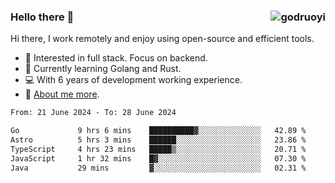 ### Hello there 👋 <img align="right" src="https://github-readme-stats.vercel.app/api?username=godruoyi&show_icons=true" alt="godruoyi" />

Hi there, I work remotely and enjoy using open-source and efficient tools.

- 🔭 Interested in full stack. Focus on backend.
- 🌱 Currently learning Golang and Rust.
- 💻 With 6 years of development working experience.
- 👒 [About me more](https://godruoyi.com/posts/about-godruoyi).



<!--START_SECTION:waka-->

```txt
From: 21 June 2024 - To: 28 June 2024

Go             9 hrs 6 mins    ██████████▓░░░░░░░░░░░░░░   42.89 %
Astro          5 hrs 3 mins    ██████░░░░░░░░░░░░░░░░░░░   23.86 %
TypeScript     4 hrs 23 mins   █████▒░░░░░░░░░░░░░░░░░░░   20.71 %
JavaScript     1 hr 32 mins    █▓░░░░░░░░░░░░░░░░░░░░░░░   07.30 %
Java           29 mins         ▓░░░░░░░░░░░░░░░░░░░░░░░░   02.31 %
```

<!--END_SECTION:waka-->
